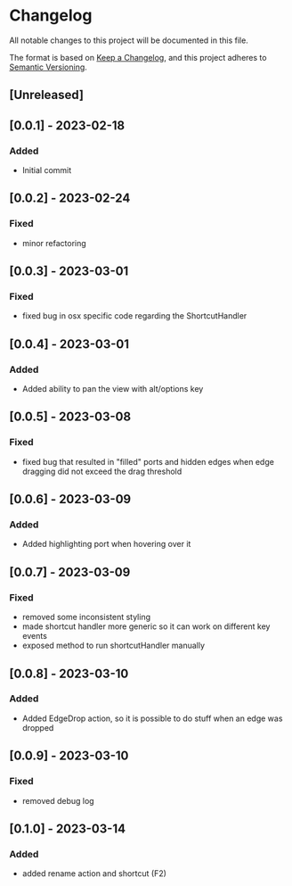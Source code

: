 # Changelog
All notable changes to this project will be documented in this file.

The format is based on [Keep a Changelog](https://keepachangelog.com/en/1.0.0/),
and this project adheres to [Semantic Versioning](https://semver.org/spec/v2.0.0.html).

## [Unreleased]

## [0.0.1] - 2023-02-18
### Added
- Initial commit

## [0.0.2] - 2023-02-24
### Fixed
- minor refactoring

## [0.0.3] - 2023-03-01
### Fixed
- fixed bug in osx specific code regarding the ShortcutHandler

## [0.0.4] - 2023-03-01
### Added
- Added ability to pan the view with alt/options key

## [0.0.5] - 2023-03-08
### Fixed
- fixed bug that resulted in "filled" ports and hidden edges when edge dragging did not exceed the drag threshold

## [0.0.6] - 2023-03-09
### Added
- Added highlighting port when hovering over it

## [0.0.7] - 2023-03-09
### Fixed
- removed some inconsistent styling
- made shortcut handler more generic so it can work on different key events
- exposed method to run shortcutHandler manually

## [0.0.8] - 2023-03-10
### Added
- Added EdgeDrop action, so it is possible to do stuff when an edge was dropped

## [0.0.9] - 2023-03-10
### Fixed
- removed debug log

## [0.1.0] - 2023-03-14
### Added
- added rename action and shortcut (F2)